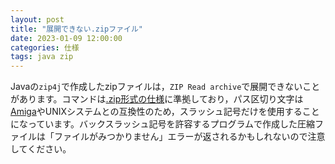 ```yaml
---
layout: post
title: "展開できない.zipファイル"
date: 2023-01-09 12:00:00
categories: 仕様
tags: java zip
---
```


Javaの`zip4j`で作成したzipファイルは，`ZIP Read archive`で展開できないことがあります。コマンドは[.zip形式の仕様](https://pkware.cachefly.net/webdocs/APPNOTE/APPNOTE-6.3.9.TXT)に準拠しており，パス区切り文字は[Amiga](https://ja.wikipedia.org/wiki/Amiga)やUNIXシステムとの互換性のため，スラッシュ記号だけを使用することになっています。バックスラッシュ記号を許容するプログラムで作成した圧縮ファイルは「ファイルがみつかりません」エラーが返されるかもしれないので注意してください。
